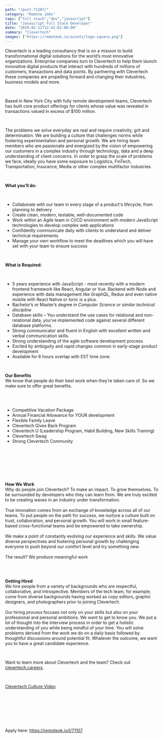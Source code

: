 ```yaml
---
path: "/post-71107/"
category: "Remote Jobs"
tags: ["full stack","dev","javascript"]
title: "Javascript Full Stack Developer"
date: "2019-02-11T12:42:02-08:00"
summary: "Clevertech"
images: ["https://remoteok.io/assets/logo-square.png"]
---
```


<p>Clevertech is a leading consultancy that is on a mission to build transformational digital solutions for the world&rsquo;s most innovative organizations. Enterprise companies turn to Clevertech to help them launch innovative digital products that interact with hundreds of millions of customers, transactions and data points. By partnering with Clevertech these companies are propelling forward and changing their industries, business models and more.</p><br /><p>Based in New York City with fully remote development teams, Clevertech has built core product offerings for clients whose value was revealed in transactions valued in excess of $100 million. &nbsp;</p><br /><p>The problems we solve everyday are real and require creativity, grit and determination. We are building a culture that challenges norms while fostering experimentation and personal growth. We are hiring team members who are passionate and energized by the vision of empowering our customers in a complex industry through technology, data and a deep understanding of client concerns. In order to grasp the scale of problems we face, ideally you have some exposure to Logistics, FinTech, Transportation, Insurance, Media or other complex multifactor industries.</p><br /><p><strong>What you&rsquo;ll do:</strong></p><br /><ul><li>Collaborate with our team in every stage of a product's lifecycle; from planning to delivery</li><li>Create clean, modern, testable, well-documented code</li><li>Work within an Agile team in CI/CD environment with modern JavaScript technologies to develop complex web applications</li><li>Confidently communicate daily with clients to understand and deliver technical requirements</li><li>Manage your own workflow to meet the deadlines which you will have set with your team to ensure success</li></ul><br /><p><strong>What is Required:</strong></p><br /><ul><li>5 years experience with JavaScript - most recently with a modern frontend framework like React, Angular or Vue. Backend with Node&nbsp;and experience with data management like GraphQL, Redux and even native mobile with React Native or Ionic is a plus.</li><li>Bachelor&rsquo;s or Master&rsquo;s degree <em>in Computer Science or similar technical discipline</em></li><li>Database skills &ndash; You understand the use cases for relational and non-relational data, you&rsquo;ve implemented code against several different database platforms.</li><li>Strong communicator and fluent in English with excellent written and verbal communication skills.</li><li>Strong understanding of the agile software development process</li><li>Excited by ambiguity and rapid changes common in early-stage product development</li><li>Available for 6 hours overlap with EST time zone.</li></ul><br /><p><strong>Our Benefits</strong><br>We know that people do their best work when they&rsquo;re taken care of. So we make sure to offer great benefits.<br><br></p><br /><ul><li>Competitive Vacation Package</li><li>Annual Financial Allowance for YOUR development</li><li>Flexible Family Leave</li><li>Clevertech Gives Back Program</li><li>Clevertech U (Leadership Program, Habit Building, New Skills Training)</li><li>Clevertech Swag</li><li>Strong Clevertech Community</li></ul><br /><p><br><br></p><br /><p><strong>How We Work</strong><br>Why do people join Clevertech? To make an impact. To grow themselves. To be surrounded by developers who they can learn from. We are truly excited to be creating waves in an industry under transformation.<br><br>True innovation comes from an exchange of knowledge across all of our teams. To put people on the path for success, we nurture a culture built on trust, collaboration, and personal growth. You will work in small feature-based cross-functional teams and be empowered to take ownership.<br><br>We make a point of constantly evolving our experience and skills. We value diverse perspectives and fostering personal growth by challenging everyone to push beyond our comfort level and try something new.<br><br>The result? We produce meaningful work</p><br /><p><br><strong>Getting Hired</strong><br>We hire people from a variety of backgrounds who are respectful, collaborative, and introspective. Members of the tech team, for example, come from diverse backgrounds having worked as copy editors, graphic designers, and photographers prior to joining Clevertech.<br><br>Our hiring process focuses not only on your skills but also on your professional and personal ambitions. We want to get to know you. We put a lot of thought into the interview process in order to get a holistic understanding of you while being mindful of your time. You will solve problems derived from the work we do on a daily basis followed by thoughtful discussions around potential fit. Whatever the outcome, we want you to have a great candidate experience.</p><br /><p>Want to learn more about Clevertech and the team? Check out<a href="http://clevertech.careers/" rel="nofollow"> clevertech.careers</a>.</p><br /><p><a href="https://youtu.be/z5daft3oGjM" rel="nofollow">Clevertech Culture Video</a></p><br /><p><br><br></p>

<br/>
<br/>
Apply here: <A HREF="https://remoteok.io/l/71107">https://remoteok.io/l/71107</A>
